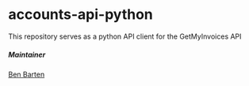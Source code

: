 # accounts-api-python

This repository serves as a python API client for the GetMyInvoices API


##### Maintainer
[Ben Barten](mailto:bba@fino.digital)
